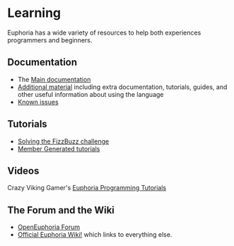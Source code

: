 # Learning

Euphoria has a wide variety of resources to help both experiences programmers and beginners.

## Documentation

 * The [Main documentation][main-documentation]
 * [Additional material][additional-material] including extra documentation, tutorials, guides, and other useful information about using the language
 * [Known issues][known-issues]

## Tutorials

 * [Solving the FizzBuzz challenge][solving-fizzbuzz]
 * [Member Generated tutorials][member-generated-tutorials] 

## Videos

Crazy Viking Gamer's [Euphoria Programming Tutorials][video-tutorials]

## The Forum and the Wiki

 * [OpenEuphoria Forum][forum] 
 * [Official Euphoria Wiki!][wiki] which links to everything else.

 [main-documentation]: https://openeuphoria.org/docs/
 [additional-material]: https://openeuphoria.org/wiki/view/Additional%20Documentation.wc
 [known-issues]: https://openeuphoria.org/wiki/view/Updated%20Documentation.wc
 [solving-fizzbuzz]: https://openeuphoria.org/wiki/view/fizzbuzz.wc
 [member-generated-tutorials]: https://openeuphoria.org/category/members.wc?category=Tutorial
 [video-tutorials]: https://www.youtube.com/playlist?list=PLRQl-SFCZCJvX-h1iqCHoJVlr7DmafXB7
 [forum]: https://openeuphoria.org/forum/index.wc
 [wiki]: https://openeuphoria.org/wiki/view/home.wc
